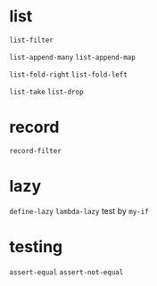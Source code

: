# list

`list-filter`

`list-append-many`
`list-append-map`

`list-fold-right`
`list-fold-left`

`list-take`
`list-drop`

# record

`record-filter`

# lazy

`define-lazy`
`lambda-lazy`
test by `my-if`

# testing

`assert-equal`
`assert-not-equal`
